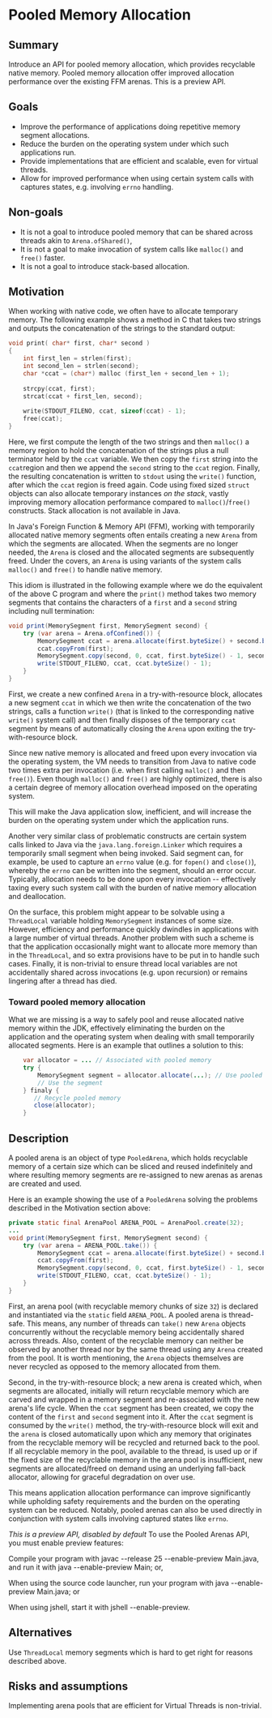 # Pooled Memory Allocation

## Summary

Introduce an API for pooled memory allocation, which provides recyclable native memory.
Pooled memory allocation offer improved allocation performance over the existing FFM arenas. This is a preview API.

## Goals
 * Improve the performance of applications doing repetitive memory segment allocations.
 * Reduce the burden on the operating system under which such applications run.
 * Provide implementations that are efficient and scalable, even for virtual threads.
 * Allow for improved performance when using certain system calls with captures states, e.g. involving `errno` handling.

## Non-goals
 * It is not a goal to introduce pooled memory that can be shared across threads akin to `Arena.ofShared()`,
 * It is not a goal to make invocation of system calls like `malloc()` and `free()` faster.
 * It is not a goal to introduce stack-based allocation.

## Motivation

When working with native code, we often have to allocate temporary memory. The following example shows a 
method in C that takes two strings and outputs the concatenation of the strings to the standard output:

```c 
void print( char* first, char* second )
{
    int first_len = strlen(first);
    int second_len = strlen(second);
    char *ccat = (char*) malloc (first_len + second_len + 1); 
    
    strcpy(ccat, first);
    strcat(ccat + first_len, second);
    
    write(STDOUT_FILENO, ccat, sizeof(ccat) - 1);
    free(ccat);
}
```
Here, we first compute the length of the two strings and then `malloc()` a memory region to hold the concatenation
of the strings plus a null terminator held by the `ccat` variable. We then copy the `first` string into the
`ccat`region and then we append the `second` string to the `ccat` region. Finally, the resulting concatenation
is written to `stdout` using the `write()` function, after which the `ccat` region is freed again. Code using fixed 
sized `struct` objects can also allocate temporary instances _on the stack_, vastly improving memory allocation
performance compared to `malloc()`/`free()` constructs. Stack allocation is not available in Java. 

In Java's Foreign Function & Memory API (FFM), working with temporarily allocated native memory segments often entails
creating a new `Arena` from which the segments are allocated. When the segments are no longer needed, the `Arena`
is closed and the allocated segments are subsequently freed. Under the covers, an `Arena` is using variants of the system
calls `malloc()` and `free()` to handle native memory.

This idiom is illustrated in the following example where we do the equivalent of the above C program and where
the `print()` method takes two memory segments that contains the characters of a `first` and a `second` string including
null termination:

```java
void print(MemorySegment first, MemorySegment second) {
    try (var arena = Arena.ofConfined()) {
        MemorySegment ccat = arena.allocate(first.byteSize() + second.byteSize() - 1);
        ccat.copyFrom(first);
        MemorySegment.copy(second, 0, ccat, first.byteSize() - 1, second.byteSize());
        write(STDOUT_FILENO, ccat, ccat.byteSize() - 1);
    }
}
```

First, we create a new confined `Arena` in a try-with-resource block, allocates a new segment `ccat`
in which we then write the concatenation of the two strings, calls a function `write()` (that is linked to the corresponding
native `write()` system call) and then finally disposes of the temporary `ccat` segment by means of automatically closing
the `Arena` upon exiting the try-with-resource block.

Since new native memory is allocated and freed upon every invocation via the operating system, the VM needs to
transition from Java to native code two times extra per invocation (i.e. when first calling `malloc()` and then `free()`).
Even though `malloc()` and `free()` are highly optimized, there is also a certain degree of memory 
allocation overhead imposed on the operating system.

This will make the Java application slow, inefficient, and will increase the burden on the operating system under which 
the application runs.

Another very similar class of problematic constructs are certain system calls linked to Java via the `java.lang.foreign.Linker` 
which requires a temporarily small segment when being invoked. Said segment can, for example, be used to capture 
an `errno` value (e.g. for `fopen()` and `close()`), whereby the `errno` can be written into the segment,
should an error occur. Typically, allocation needs to be done upon every invocation -- effectively taxing every such 
system call with the burden of native memory allocation and deallocation.

On the surface, this problem might appear to be solvable using a `ThreadLocal` variable holding `MemorySegment` 
instances of some size. However, efficiency and performance quickly dwindles in applications with a large number of
virtual threads. Another problem with such a scheme is that the application occasionally might want to allocate more
memory than in the `ThreadLocal`, and so extra provisions have to be put in to handle such cases. Finally, it is 
non-trivial to ensure thread local variables are not accidentally shared across invocations (e.g. upon recursion) or 
remains lingering after a thread has died.

### Toward pooled memory allocation

What we are missing is a way to safely pool and reuse allocated native memory within the JDK, effectively
eliminating the burden on the application and the operating system when dealing with
small temporarily allocated segments. Here is an example that outlines a solution to this:

```java
    var allocator = ... // Associated with pooled memory
    try {
        MemorySegment segment = allocator.allocate(...); // Use pooled memory
        // Use the segment
    } finaly {
       // Recycle pooled memory
       close(allocator);    
    }   
```

## Description

A pooled arena is an object of type `PooledArena`, which holds recyclable memory of a certain size
which can be sliced and reused indefinitely and where resulting memory segments are re-assigned to new arenas
as arenas are created and used.

Here is an example showing the use of a `PooledArena` solving the problems described in the Motivation section above:

```java
private static final ArenaPool ARENA_POOL = ArenaPool.create(32);
...
void print(MemorySegment first, MemorySegment second) {
    try (var arena = ARENA_POOL.take()) {
        MemorySegment ccat = arena.allocate(first.byteSize() + second.byteSize() - 1);
        ccat.copyFrom(first);
        MemorySegment.copy(second, 0, ccat, first.byteSize() - 1, second.byteSize());
        write(STDOUT_FILENO, ccat, ccat.byteSize() - 1);
    }
}
```

First, an arena pool (with recyclable memory chunks of size `32`) is declared and instantiated via the `static` 
field `ARENA_POOL`. A pooled arena is thread-safe. This means, any number of threads can `take()` new `Arena` objects
concurrently without the recyclable memory being accidentally shared across threads. Also, content of the recyclable memory
can neither be observed by another thread nor by the same thread using any `Arena` created from the pool. It is worth
mentioning, the `Arena` objects themselves are never recycled as opposed to the memory allocated from them. 

Second, in the try-with-resource block; a new arena is created which, when segments are allocated, initially
will return recyclable memory which are carved and wrapped in a memory segment and re-associated with the new arena's
life cycle. When the `ccat` segment has been created, we copy the content of the `first` and `second` segment into it.
After the `ccat` segment is consumed by the `write()` method, the try-with-resource block will exit and the `arena`
is closed automatically upon which any memory that originates from the recyclable memory will be recycled and returned 
back to the pool. If all recyclable memory in the pool, available to the thread, is used up or if the fixed size of 
the recyclable memory in the arena pool is insufficient, new segments are allocated/freed on demand using an underlying
fall-back allocator, allowing for graceful degradation on over use.

This means application allocation performance can improve significantly while upholding safety requirements and the 
burden on the operating system can be reduced. Notably, pooled arenas can also be used directly in conjunction with
system calls involving captured states like `errno`.

*This is a preview API, disabled by default*
To use the Pooled Arenas API, you must enable preview features:

Compile your program with javac --release 25 --enable-preview Main.java, and run it with java --enable-preview Main; or,

When using the source code launcher, run your program with java --enable-preview Main.java; or

When using jshell, start it with jshell --enable-preview.

## Alternatives
Use `ThreadLocal` memory segments which is hard to get right for reasons described above. 

## Risks and assumptions
Implementing arena pools that are efficient for Virtual Threads is non-trivial.
